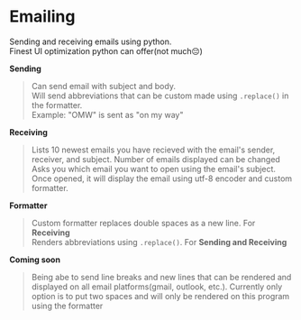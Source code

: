 # Emailing
Sending and receiving emails using python. 
<br>Finest UI optimization python can offer(not much😔)


**Sending**
>Can send email with subject and body.<br>
>Will send abbreviations that can be custom made using `.replace()` in the formatter. <br>
>Example: "OMW" is sent as "on my way"

**Receiving**

>Lists 10 newest emails you have recieved with the email's sender, receiver, and subject. Number of emails displayed can be changed<br>
>Asks you which email you want to open using the email's subject.<br>
>Once opened, it will display the email using utf-8 encoder and custom formatter.

**Formatter**

>Custom formatter replaces double spaces as a new line. For **Receiving**<br>
>Renders abbreviations using  `.replace()`. For **Sending and Receiving**<br>


**Coming soon**

>Being abe to send line breaks and new lines that can be rendered and displayed on all email platforms(gmail, outlook, etc.). Currently only option is to put two spaces and will only be rendered on this program using the formatter


